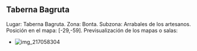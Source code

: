## Taberna Bagruta
Lugar: Taberna Bagruta.
Zona: Bonta.
Subzona: Arrabales de los artesanos.
Posición en el mapa: [-29,-59].
Previsualización de los mapas o salas:
- ![img_217058304](https://media.discordapp.net/attachments/1115311447145193482/1115352367559356497/217058304.jpg)